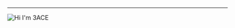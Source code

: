 ---
<img algin="left" alt="Hi I'm 3ACE" src="https://github-readme-stats.vercel.app/api?username=3ACE-code&show_icons=true" />
